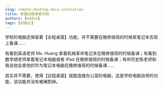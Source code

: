 ```yaml
---
slug: remote-desktop-docs-initiation
title: 新建远程桌面文档
authors: [eddie]
tags: [初始化]
---
```


学校的电脑还保留着【全程桌面】功能，并不需要在晚修值班的时候拿笔记本去班上备课……

有看到英语老师 Ms. Huang 拿着机械革命笔记本在晚修值班的时候备课；有看到数学胡老师拿着笔记本电脑或者 iPad 在晚修值班的时候备课；有听历史陈老师和我说他会拿他的华为笔记本电脑在晚修值班的时候备课……

其实并不需要，使用【远程桌面】就能连接办公室的电脑，这是学校电脑自带的功能，该功能并没有被阉割掉。
